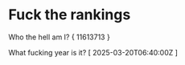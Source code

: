 # Fuck the rankings

Who the hell am I?
{ 11613713 }

What fucking year is it?
[ 2025-03-20T06:40:00Z ]
